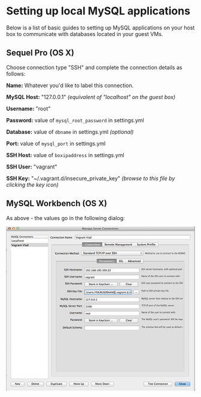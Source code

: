 <h1>Setting up local MySQL applications</h1>

Below is a list of basic guides to setting up MySQL applications on your host box to communicate with databases located in your guest VMs.

## Sequel Pro (OS X)

Choose connection type "SSH" and complete the connection details as follows:

**Name:** Whatever you'd like to label this connection.

**MySQL Host:** "127.0.0.1" *(equivalent of "localhost" on the guest box)*

**Username:** "root"

**Password:** value of ```mysql_root_password``` in settings.yml

**Database:** value of ```dbname``` in settings.yml *(optional)*

**Port:** value of ```mysql_port``` in settings.yml

**SSH Host:** value of ```boxipaddress``` in settings.yml

**SSH User:** "vagrant"

**SSH Key:** "~/.vagrant.d/insecure_private_key" *(browse to this file by clicking the key icon)*

## MySQL Workbench (OS X)
As above - the values go in the following dialog:

![Vlad MySQL Workbench Settings](img/mysql-workbench-settings.png)
